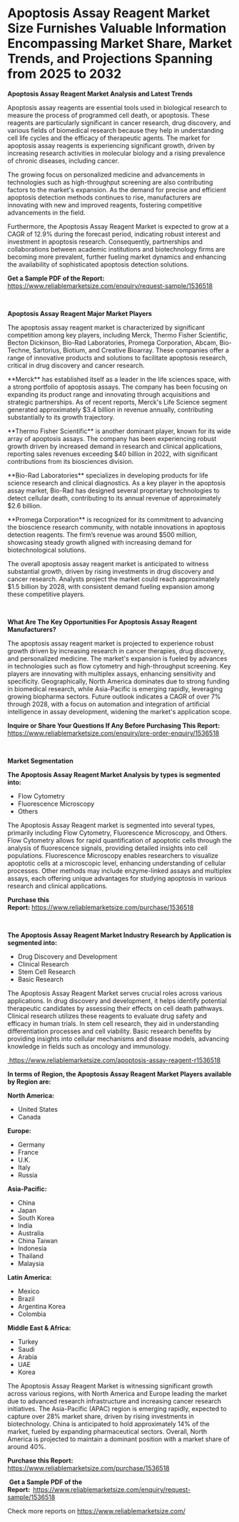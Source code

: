 <p><h1>Apoptosis Assay Reagent Market Size Furnishes Valuable Information Encompassing Market Share, Market Trends, and Projections Spanning from 2025 to 2032</h1></p><p><strong>Apoptosis Assay Reagent Market Analysis and Latest Trends</strong></p>
<p><p>Apoptosis assay reagents are essential tools used in biological research to measure the process of programmed cell death, or apoptosis. These reagents are particularly significant in cancer research, drug discovery, and various fields of biomedical research because they help in understanding cell life cycles and the efficacy of therapeutic agents. The market for apoptosis assay reagents is experiencing significant growth, driven by increasing research activities in molecular biology and a rising prevalence of chronic diseases, including cancer. </p><p>The growing focus on personalized medicine and advancements in technologies such as high-throughput screening are also contributing factors to the market's expansion. As the demand for precise and efficient apoptosis detection methods continues to rise, manufacturers are innovating with new and improved reagents, fostering competitive advancements in the field. </p><p>Furthermore, the Apoptosis Assay Reagent Market is expected to grow at a CAGR of 12.9% during the forecast period, indicating robust interest and investment in apoptosis research. Consequently, partnerships and collaborations between academic institutions and biotechnology firms are becoming more prevalent, further fueling market dynamics and enhancing the availability of sophisticated apoptosis detection solutions.</p></p>
<p><strong>Get a Sample PDF of the Report:&nbsp;</strong> <a href="https://www.reliablemarketsize.com/enquiry/request-sample/1536518?utm_campaign=3081&utm_medium=2&utm_source=Github&utm_content=ia&utm_term=04032025&utm_id=apoptosis-assay-reagent">https://www.reliablemarketsize.com/enquiry/request-sample/1536518</a></p>
<p>&nbsp;</p>
<p><strong>Apoptosis Assay Reagent Major Market Players</strong></p>
<p><p>The apoptosis assay reagent market is characterized by significant competition among key players, including Merck, Thermo Fisher Scientific, Becton Dickinson, Bio-Rad Laboratories, Promega Corporation, Abcam, Bio-Techne, Sartorius, Biotium, and Creative Bioarray. These companies offer a range of innovative products and solutions to facilitate apoptosis research, critical in drug discovery and cancer research.</p><p>**Merck** has established itself as a leader in the life sciences space, with a strong portfolio of apoptosis assays. The company has been focusing on expanding its product range and innovating through acquisitions and strategic partnerships. As of recent reports, Merck's Life Science segment generated approximately $3.4 billion in revenue annually, contributing substantially to its growth trajectory.</p><p>**Thermo Fisher Scientific** is another dominant player, known for its wide array of apoptosis assays. The company has been experiencing robust growth driven by increased demand in research and clinical applications, reporting sales revenues exceeding $40 billion in 2022, with significant contributions from its biosciences division.</p><p>**Bio-Rad Laboratories** specializes in developing products for life science research and clinical diagnostics. As a key player in the apoptosis assay market, Bio-Rad has designed several proprietary technologies to detect cellular death, contributing to its annual revenue of approximately $2.6 billion.</p><p>**Promega Corporation** is recognized for its commitment to advancing the bioscience research community, with notable innovations in apoptosis detection reagents. The firm’s revenue was around $500 million, showcasing steady growth aligned with increasing demand for biotechnological solutions.</p><p>The overall apoptosis assay reagent market is anticipated to witness substantial growth, driven by rising investments in drug discovery and cancer research. Analysts project the market could reach approximately $1.5 billion by 2028, with consistent demand fueling expansion among these competitive players.</p></p>
<p>&nbsp;</p>
<p><strong>What Are The Key Opportunities For Apoptosis Assay Reagent Manufacturers?</strong></p>
<p><p>The apoptosis assay reagent market is projected to experience robust growth driven by increasing research in cancer therapies, drug discovery, and personalized medicine. The market's expansion is fueled by advances in technologies such as flow cytometry and high-throughput screening. Key players are innovating with multiplex assays, enhancing sensitivity and specificity. Geographically, North America dominates due to strong funding in biomedical research, while Asia-Pacific is emerging rapidly, leveraging growing biopharma sectors. Future outlook indicates a CAGR of over 7% through 2028, with a focus on automation and integration of artificial intelligence in assay development, widening the market's application scope.</p></p>
<p><strong>Inquire or Share Your Questions If Any Before Purchasing This Report:</strong> <a href="https://www.reliablemarketsize.com/enquiry/pre-order-enquiry/1536518?utm_campaign=3081&utm_medium=2&utm_source=Github&utm_content=ia&utm_term=04032025&utm_id=apoptosis-assay-reagent">https://www.reliablemarketsize.com/enquiry/pre-order-enquiry/1536518</a></p>
<p>&nbsp;</p>
<p><strong>Market Segmentation</strong></p>
<p><strong>The Apoptosis Assay Reagent Market Analysis by types is segmented into:</strong></p>
<p><ul><li>Flow Cytometry</li><li>Fluorescence Microscopy</li><li>Others</li></ul></p>
<p><p>The Apoptosis Assay Reagent market is segmented into several types, primarily including Flow Cytometry, Fluorescence Microscopy, and Others. Flow Cytometry allows for rapid quantification of apoptotic cells through the analysis of fluorescence signals, providing detailed insights into cell populations. Fluorescence Microscopy enables researchers to visualize apoptotic cells at a microscopic level, enhancing understanding of cellular processes. Other methods may include enzyme-linked assays and multiplex assays, each offering unique advantages for studying apoptosis in various research and clinical applications.</p></p>
<p><strong>Purchase this Report:&nbsp;</strong><a href="https://www.reliablemarketsize.com/purchase/1536518?utm_campaign=3081&utm_medium=2&utm_source=Github&utm_content=ia&utm_term=04032025&utm_id=apoptosis-assay-reagent">https://www.reliablemarketsize.com/purchase/1536518</a></p>
<p>&nbsp;</p>
<p><strong>The Apoptosis Assay Reagent Market Industry Research by Application is segmented into:</strong></p>
<p><ul><li>Drug Discovery and Development</li><li>Clinical Research</li><li>Stem Cell Research</li><li>Basic Research</li></ul></p>
<p><p>The Apoptosis Assay Reagent Market serves crucial roles across various applications. In drug discovery and development, it helps identify potential therapeutic candidates by assessing their effects on cell death pathways. Clinical research utilizes these reagents to evaluate drug safety and efficacy in human trials. In stem cell research, they aid in understanding differentiation processes and cell viability. Basic research benefits by providing insights into cellular mechanisms and disease models, advancing knowledge in fields such as oncology and immunology.</p></p>
<p><a href="https://www.reliablemarketsize.com/apoptosis-assay-reagent-r1536518?utm_campaign=3081&utm_medium=2&utm_source=Github&utm_content=ia&utm_term=04032025&utm_id=apoptosis-assay-reagent">&nbsp;https://www.reliablemarketsize.com/apoptosis-assay-reagent-r1536518</a></p>
<p><strong>In terms of Region, the Apoptosis Assay Reagent Market Players available by Region are:</strong></p>
<p>
    <p> <strong> North America: </strong>
        <ul>
            <li>United States</li>
            <li>Canada</li>
        </ul>
        </p> 
    <p> <strong> Europe: </strong>
        <ul>
            <li>Germany</li>
            <li>France</li>
            <li>U.K.</li>
            <li>Italy</li>
            <li>Russia</li>
        </ul>
        </p> 
    <p> <strong> Asia-Pacific: </strong>
        <ul>
            <li>China</li>
            <li>Japan</li>
            <li>South Korea</li>
            <li>India</li>
            <li>Australia</li>
            <li>China Taiwan</li>
            <li>Indonesia</li>
            <li>Thailand</li>
            <li>Malaysia</li>
        </ul>
        </p> 
    <p> <strong> Latin America: </strong>
        <ul>
            <li>Mexico</li>
            <li>Brazil</li>
            <li>Argentina Korea</li>
            <li>Colombia</li>
        </ul>
        </p> 
    <p> <strong> Middle East & Africa: </strong>
        <ul>
            <li>Turkey</li>
            <li>Saudi</li>
            <li>Arabia</li>
            <li>UAE</li>
            <li>Korea</li>
        </ul>
    </p>
    </p>
<p><p>The Apoptosis Assay Reagent Market is witnessing significant growth across various regions, with North America and Europe leading the market due to advanced research infrastructure and increasing cancer research initiatives. The Asia-Pacific (APAC) region is emerging rapidly, expected to capture over 28% market share, driven by rising investments in biotechnology. China is anticipated to hold approximately 14% of the market, fueled by expanding pharmaceutical sectors. Overall, North America is projected to maintain a dominant position with a market share of around 40%.</p></p>
<p><strong>Purchase this Report: </strong><a href="https://www.reliablemarketsize.com/purchase/1536518?utm_campaign=3081&utm_medium=2&utm_source=Github&utm_content=ia&utm_term=04032025&utm_id=apoptosis-assay-reagent">https://www.reliablemarketsize.com/purchase/1536518</a></p>
<p>&nbsp;<strong>Get a Sample PDF of the Report:&nbsp;&nbsp;</strong><a href="https://www.reliablemarketsize.com/enquiry/request-sample/1536518?utm_campaign=3081&utm_medium=2&utm_source=Github&utm_content=ia&utm_term=04032025&utm_id=apoptosis-assay-reagent">https://www.reliablemarketsize.com/enquiry/request-sample/1536518</a></p>
<p><strong></strong></p>
<p>Check more reports on <a href="https://www.reliablemarketsize.com/?utm_campaign=3081&utm_medium=2&utm_source=Github&utm_content=ia&utm_term=04032025&utm_id=apoptosis-assay-reagent">https://www.reliablemarketsize.com/</a></p>
